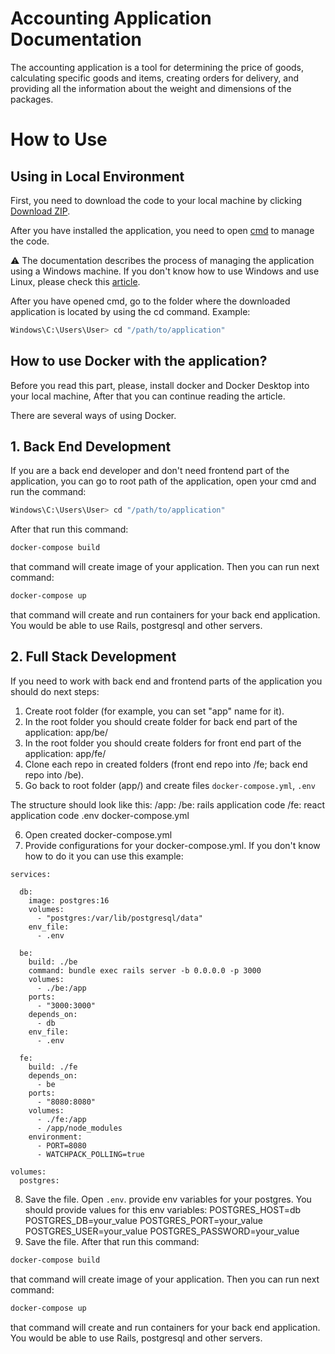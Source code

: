 # Accounting Application Documentation

The accounting application is a tool for determining the price of goods, calculating specific goods and items, creating orders for delivery, and providing all the information about the weight and dimensions of the packages.

# How to Use

## Using in Local Environment

First, you need to download the code to your local machine by clicking [Download ZIP](https://github.com/Bohdanvakh/accounting/archive/refs/heads/main.zip).

After you have installed the application, you need to open [cmd](https://learn.microsoft.com/en-us/windows-server/administration/windows-commands/cmd) to manage the code.

⚠️ The documentation describes the process of managing the application using a Windows machine. If you don't know how to use Windows and use Linux, please check this [article](https://learn.microsoft.com/en-us/windows/).

After you have opened cmd, go to the folder where the downloaded application is located by using the cd command. Example:
```bash
Windows\C:\Users\User> cd "/path/to/application"
```

## How to use Docker with the application?

Before you read this part, please, install docker and Docker Desktop into your local machine, After that you can continue reading the article.

There are several ways of using Docker.

## 1. Back End Development
If you are a back end developer and don't need frontend part of the application, you can go to root path of the application, open your cmd and run the command:
```bash
Windows\C:\Users\User> cd "/path/to/application"
```

After that run this command:
```bash
docker-compose build
```
that command will create image of your application. Then you can run next command:
```bash
docker-compose up
```
that command will create and run containers for your back end application. You would be able to use Rails, postgresql and other servers.

## 2. Full Stack Development
If you need to work with back end and frontend parts of the application you should do next steps:

1. Create root folder (for example, you can set "app" name for it).
2. In the root folder you should create folder for back end part of the application: app/be/
3. In the root folder you should create folders for front end part of the application: app/fe/
4. Clone each repo in created folders (front end repo into /fe; back end repo into /be).
5. Go back to root folder (app/) and create files `docker-compose.yml`, `.env`

The structure should look like this:
/app:
    /be:
        rails application code
    /fe:
        react application code
    .env
    docker-compose.yml

6. Open created docker-compose.yml
7. Provide configurations for your docker-compose.yml. If you don't know how to do it you can use this example:
```
services:

  db:
    image: postgres:16
    volumes:
      - "postgres:/var/lib/postgresql/data"
    env_file:
      - .env

  be:
    build: ./be
    command: bundle exec rails server -b 0.0.0.0 -p 3000
    volumes:
      - ./be:/app
    ports:
      - "3000:3000"
    depends_on:
      - db
    env_file:
      - .env

  fe:
    build: ./fe
    depends_on:
      - be
    ports:
      - "8080:8080"
    volumes:
      - ./fe:/app
      - /app/node_modules
    environment:
      - PORT=8080
      - WATCHPACK_POLLING=true

volumes:
  postgres:
```
8. Save the file. Open `.env`. provide env variables for your postgres. You should provide values for this env variables:
POSTGRES_HOST=db
POSTGRES_DB=your_value
POSTGRES_PORT=your_value
POSTGRES_USER=your_value
POSTGRES_PASSWORD=your_value
9. Save the file.
After that run this command:
```bash
docker-compose build
```
that command will create image of your application. Then you can run next command:
```bash
docker-compose up
```
that command will create and run containers for your back end application. You would be able to use Rails, postgresql and other servers.
